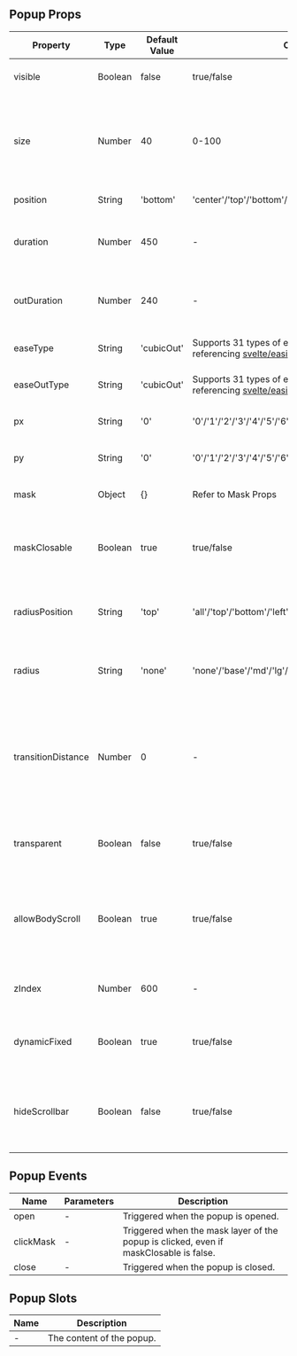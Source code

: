 ## Popup Props

| Property           | Type    | Default Value | Optional Values                                                                                                                  | Required | Description                                                                                      |
| ------------------ | ------- | ------------- | -------------------------------------------------------------------------------------------------------------------------------- | -------- | ------------------------------------------------------------------------------------------------ |
| visible            | Boolean | false         | true/false                                                                                                                       | N        | Whether to display the component.                                                                |
| size               | Number  | 40            | 0-100                                                                                                                            | N        | The size of the popup layer, with 0 being determined by the internal element.                    |
| position           | String  | 'bottom'      | 'center'/'top'/'bottom'/'left'/'right'                                                                                           | N        | Display position.                                                                                |
| duration           | Number  | 450           | -                                                                                                                                | N        | Transition time for appearing animation (in ms).                                                 |
| outDuration        | Number  | 240           | -                                                                                                                                | N        | Transition time for exiting animation (in ms).                                                   |
| easeType           | String  | 'cubicOut'    | Supports 31 types of effect, with specific values ​​referencing [svelte/easing](https://svelte.dev/docs#run-time-svelte-easing). | N        | The type of appearing animation.                                                                 |
| easeOutType        | String  | 'cubicOut'    | Supports 31 types of effect, with specific values ​​referencing [svelte/easing](https://svelte.dev/docs#run-time-svelte-easing). | N        | The type of exiting animation.                                                                   |
| px                 | String  | '0'           | '0'/'1'/'2'/'3'/'4'/'5'/'6'/'8'/'10'/'12'/'16'/'20'                                                                              | N        | Left and right distance.                                                                         |
| py                 | String  | '0'           | '0'/'1'/'2'/'3'/'4'/'5'/'6'/'8'/'10'/'12'/'16'/'24'/'32'/'48'/'64'                                                               | N        | Up and down distance.                                                                            |
| mask               | Object  | {}            | Refer to Mask Props                                                                                                              | N        | Parameters for the mask layer.                                                                   |
| maskClosable       | Boolean | true          | true/false                                                                                                                       | No       | Determines whether clicking on the mask layer closes the popup.                                  |
| radiusPosition     | String  | 'top'         | 'all'/'top'/'bottom'/'left'/'right'                                                                                              | No       | Determines the position of the rounded corners.                                                  |
| radius             | String  | 'none'        | 'none'/'base'/'md'/'lg'/'xl'/'2xl'/'3xl'/'full'                                                                                  | No       | Determines the size of the rounded corners.                                                      |
| transitionDistance | Number  | 0             | -                                                                                                                                | No       | Determines the animation distance when the size of the popup is determined by internal elements. |
| transparent        | Boolean | false         | true/false                                                                                                                       | No       | Determines whether the background is transparent.                                                |
| allowBodyScroll    | Boolean | true          | true/false                                                                                                                       | No       | Determines whether body scrolling is allowed when the popup is displayed.                        |
| zIndex             | Number  | 600           | -                                                                                                                                | No       | Determines the z-index of the popup.                                                             |
| dynamicFixed       | Boolean | true          | true/false                                                                                                                       | No       | Determines whether the popup is dynamically fixed.                                               |
| hideScrollbar      | Boolean | false         | true/false                                                                                                                       | No       | Determines whether to hide the scrollbar in the scrolling area.                                  |

## Popup Events

| Name      | Parameters | Description                                                                           |
| --------- | ---------- | ------------------------------------------------------------------------------------- |
| open      | -          | Triggered when the popup is opened.                                                   |
| clickMask | -          | Triggered when the mask layer of the popup is clicked, even if maskClosable is false. |
| close     | -          | Triggered when the popup is closed.                                                   |

## Popup Slots

| Name | Description               |
| ---- | ------------------------- |
| -    | The content of the popup. |
